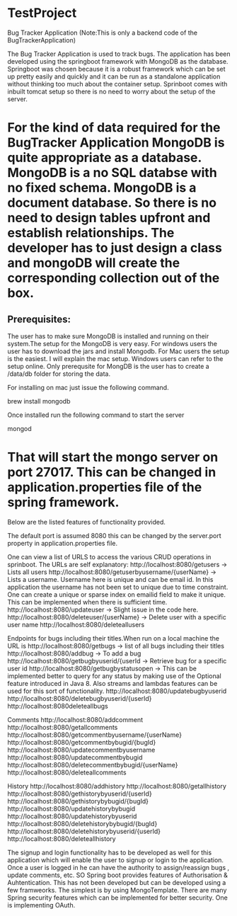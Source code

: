 # TestProject
Bug Tracker Application (Note:This is only a backend code of the BugTrackerApplication)

The  Bug Tracker Application is used to track bugs. The application has been developed using the springboot framework 
with MongoDB as the database. Springboot was chosen because it is a robust framework which can be set up pretty easily
and quickly and it can be run as a standalone application without thinking too much about the container setup. Sprinboot
comes with inbuilt tomcat setup so there is no need to worry about the setup of the server. 

For the kind of data required for the BugTracker Application MongoDB is quite appropriate as a database. MongoDB is a 
no SQL databse with no fixed schema. MongoDB is a document database. So there is no need to design tables upfront and
establish relationships. The developer has to just design a class and mongoDB will create the corresponding collection
out of the box.
============================================================================================================================
Prerequisites:
----------------------------------------------------------------------------------------------------------------------------
The user has to make sure MongoDB is installed and running on their system.The setup for the MongoDB is very easy. 
For windows users the user has to download the jars and install Mongodb. 
For Mac users the setup is the easiest. I will explain the mac setup. Windows users can refer to the setup online.
Only prerequsite for MongDB is the user has to create a /data/db folder for storing the data.

For installing on mac just issue the following command.

brew install mongodb

Once installed run the following command to start the server

mongod

That will start the mongo server on port 27017. This can be changed in application.properties file of the spring
framework.
============================================================================================================================
Below are the listed features of functionality provided.

The default port is assumed 8080 this can be changed by the server.port property in application.properties file.

One can view a list of URLS to access the various CRUD operations in sprinboot. The URLs are self explanatory:
http://localhost:8080/getusers -> Lists all users
http://localhost:8080/getuserbyusername/{userName} -> Lists a username. Username here is unique and can be email id.
In this application the username has not been set to unique due to time constraint. One can create a unique 
or sparse index on emailid field to make it unique. This can be implemented when there is sufficient time. 
http://localhost:8080/updateuser -> Slight issue in the code here. 
http://localhost:8080/deleteuser/{userName} -> Delete user with a specific user name
http://localhost:8080/deleteallusers

Endpoints for bugs including their titles.When run on a local machine the URL is
http://localhost:8080/getbugs -> list of all bugs including their titles
http://localhost:8080/addbug -> To add a bug
http://localhost:8080/getbugbyuserid/{userId -> Retrieve bug for a specific user id
http://localhost:8080/getbugbystatusopen -> This can be implemented better to query for any status by making use of the Optional feature introduced in Java 8. Also streams and lambdas features can be used for this sort of functionality.
http://localhost:8080/updatebugbyuserid 
http://localhost:8080/deletebugbyuserid/{userId}
http://localhost:8080deleteallbugs

Comments
http://localhost:8080/addcomment
http://localhost:8080/getallcomments
http://localhost:8080/getcommentbyusername/{userName}
http://localhost:8080/getcommentbybugid/{bugId}
http://localhost:8080/updatecommentbyusername
http://localhost:8080/updatecommentbybugid
http://localhost:8080/deletecommentbybugid/{userName}
http://localhost:8080/deleteallcomments

History
http://localhost:8080/addhistory
http://localhost:8080/getallhistory
http://localhost:8080/gethistorybyuserid/{userId}
http://localhost:8080/gethistorybybugid/{bugId}
http://localhost:8080/updatehistorybybugid
http://localhost:8080/updatehistorybyuserid
http://localhost:8080/deletehistorybybugid/{bugId}
http://localhost:8080/deletehistorybyuserid/{userId}
http://localhost:8080/deleteallhistory

The signup and login functionality has to be developed as well for this application which will enable the user to signup
or login to the application. Once a user is logged in he can have the authority to assign/reassign bugs , update comments,
etc. SO Spring boot provides features of Authorisation & Auhtentication. This has not been developed but can be developed using a few framweorks. The simplest is by using MongoTemplate. There are many Spring security features which can be implemented for better security. One is implementing OAuth.



